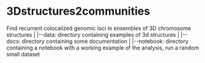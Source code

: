 # 3Dstructures2communities
Find recurrent colocalized genomic loci in ensembles of 3D chromosome structures
|
|--data: directory containing examples of 3d structures
|
|--docs: directory containing some documentation
|
|--notebook: directory containing a notebook with a working example of the analysis, run a random small dataset
